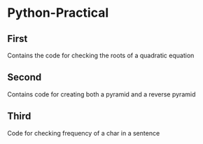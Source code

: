 # Python-Practical

## First
Contains the code for checking the roots of a quadratic equation

## Second
Contains code for creating both a pyramid and a reverse pyramid

## Third
Code for checking frequency of a char in a sentence
